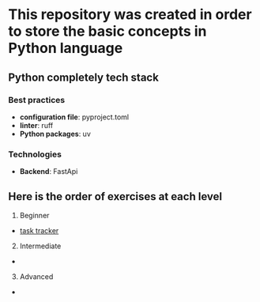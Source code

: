 # This repository was created in order to store the basic concepts in Python language

## Python completely tech stack

### Best practices

- **configuration file**: pyproject.toml
- **linter**: ruff
- **Python packages**: uv

### Technologies

- **Backend**: FastApi

## Here is the order of exercises at each level

1. Beginner

- [task tracker](https://roadmap.sh/projects/task-tracker)

2. Intermediate

-

3. Advanced

-
